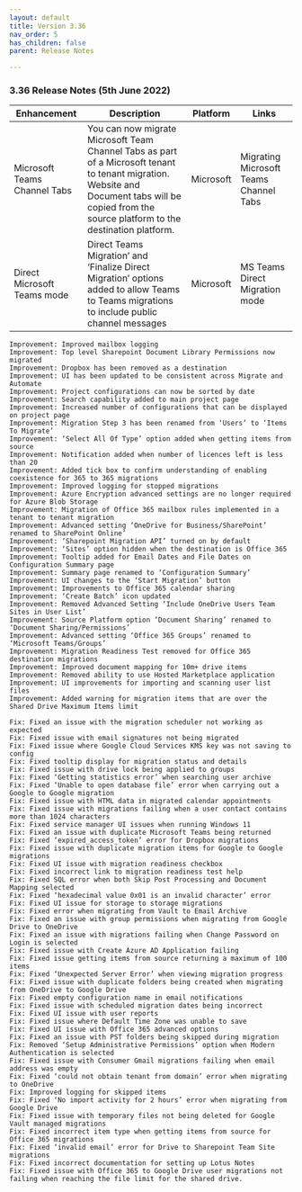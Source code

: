 ```yaml
---
layout: default
title: Version 3.36
nav_order: 5
has_children: false
parent: Release Notes

---
```


### 3.36 Release Notes (5th June 2022)

| Enhancement | Description | Platform | Links |
| --- | --- | --- | --- |
| Microsoft Teams Channel Tabs | You can now migrate Microsoft Team Channel Tabs as part of a Microsoft tenant to tenant migration. Website and Document tabs will be copied from the source platform to the destination platform. | Microsoft |	Migrating Microsoft Teams Channel Tabs | 
Direct Microsoft Teams mode | Direct Teams Migration’ and ‘Finalize Direct Migration’ options added to allow Teams to Teams migrations to include public channel messages | Microsoft | MS Teams Direct Migration mode | 

    Improvement: Improved mailbox logging
    Improvement: Top level Sharepoint Document Library Permissions now migrated
    Improvement: Dropbox has been removed as a destination
    Improvement: UI has been updated to be consistent across Migrate and Automate
    Improvement: Project configurations can now be sorted by date
    Improvement: Search capability added to main project page
    Improvement: Increased number of configurations that can be displayed on project page
    Improvement: Migration Step 3 has been renamed from ‘Users’ to ‘Items To Migrate’
    Improvement: ‘Select All Of Type’ option added when getting items from source
    Improvement: Notification added when number of licences left is less than 20
    Improvement: Added tick box to confirm understanding of enabling coexistence for 365 to 365 migrations
    Improvement: Improved logging for stopped migrations
    Improvement: Azure Encryption advanced settings are no longer required for Azure Blob Storage
    Improvement: Migration of Office 365 mailbox rules implemented in a tenant to tenant migration
    Improvement: Advanced setting ‘OneDrive for Business/SharePoint’ renamed to SharePoint Online’
    Improvement: ‘Sharepoint Migration API’ turned on by default
    Improvement: ‘Sites’ option hidden when the destination is Office 365
    Improvement: Tooltip added for Email Dates and File Dates on Configuration Summary page
    Improvement: Summary page renamed to ‘Configuration Summary’
    Improvement: UI changes to the ‘Start Migration’ button
    Improvement: Improvements to Office 365 calendar sharing
    Improvement: ‘Create Batch’ icon updated
    Improvement: Removed Advanced Setting ‘Include OneDrive Users Team Sites in User List’
    Improvement: Source Platform option ‘Document Sharing’ renamed to ‘Document Sharing/Permissions’
    Improvement: Advanced setting ‘Office 365 Groups’ renamed to ‘Microsoft Teams/Groups’
    Improvement: Migration Readiness Test removed for Office 365 destination migrations
    Improvement: Improved document mapping for 10m+ drive items
    Improvement: Removed ability to use Hosted Marketplace application
    Improvement: UI improvements for importing and scanning user list files
    Improvement: Added warning for migration items that are over the Shared Drive Maximum Items limit

    Fix: Fixed an issue with the migration scheduler not working as expected
    Fix: Fixed issue with email signatures not being migrated
    Fix: Fixed issue where Google Cloud Services KMS key was not saving to config
    Fix: Fixed tooltip display for migration status and details
    Fix: Fixed issue with drive lock being applied to groups
    Fix: Fixed ‘Getting statistics error’ when searching user archive
    Fix: Fixed ‘Unable to open database file’ error when carrying out a Google to Google migration
    Fix: Fixed issue with HTML data in migrated calendar appointments 
    Fix: Fixed issue with migrations failing when a user contact contains more than 1024 characters
    Fix: Fixed service manager UI issues when running Windows 11
    Fix: Fixed an issue with duplicate Microsoft Teams being returned
    Fix: Fixed ‘expired_access_token’ error for Dropbox migrations
    Fix: Fixed issue with duplicate migration items for Google to Google migrations
    Fix: Fixed UI issue with migration readiness checkbox
    Fix: Fixed incorrect link to migration readiness test help
    Fix: Fixed SQL error when both Skip Post Processing and Document Mapping selected
    Fix: Fixed ‘hexadecimal value 0x01 is an invalid character’ error
    Fix: Fixed UI issue for storage to storage migrations
    Fix: Fixed error when migrating from Vault to Email Archive
    Fix: Fixed an issue with group permissions when migrating from Google Drive to OneDrive
    Fix: Fixed an issue with migrations failing when Change Password on Login is selected
    Fix: Fixed issue with Create Azure AD Application failing
    Fix: Fixed issue getting items from source returning a maximum of 100 items
    Fix: Fixed ‘Unexpected Server Error’ when viewing migration progress
    Fix: Fixed issue with duplicate folders being created when migrating from OneDrive to Google Drive
    Fix: Fixed empty configuration name in email notifications
    Fix: Fixed issue with scheduled migration dates being incorrect
    Fix: Fixed UI issue with user reports
    Fix: Fixed issue where Default Time Zone was unable to save
    Fix: Fixed UI issue with Office 365 advanced options
    Fix: Fixed an issue with PST folders being skipped during migration
    Fix: Removed ‘Setup Administrative Permissions’ option when Modern Authentication is selected
    Fix: Fixed issue with Consumer Gmail migrations failing when email address was empty
    Fix: Fixed ‘could not obtain tenant from domain’ error when migrating to OneDrive
    Fix: Improved logging for skipped items
    Fix: Fixed ‘No import activity for 2 hours’ error when migrating from Google Drive
    Fix: Fixed issue with temporary files not being deleted for Google Vault managed migrations
    Fix: Fixed incorrect item type when getting items from source for Office 365 migrations
    Fix: Fixed ‘invalid email’ error for Drive to Sharepoint Team Site migrations
    Fix: Fixed incorrect documentation for setting up Lotus Notes
    Fix: Fixed issue with Office 365 to Google Drive user migrations not failing when reaching the file limit for the shared drive.

